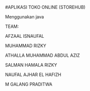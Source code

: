 #APLIKASI TOKO ONLINE (STOREHUB)

<p>Menggunakan java</p>
TEAM:
<p>AFZAAL ISNAUFAL </p>
<p>MUHAMMAD RIZKY </p>
<p>ATHALLA MUHAMMAD ABDUL AZIZ  </p>
<p>SALMAN HAMALA RIZKY </p>
<p>NAUFAL AJHAR EL HAFIZH </p>
<p>M GALANG PRADITWA </p>
